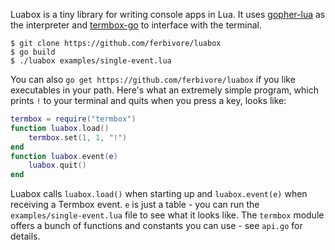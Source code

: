 Luabox is a tiny library for writing console apps in Lua. It uses [gopher-lua](https://github.com/yuin/gopher-lua) as the interpreter and [termbox-go](https://github.com/nsf/termbox-go) to interface with the terminal.

```shell
$ git clone https://github.com/ferbivore/luabox
$ go build
$ ./luabox examples/single-event.lua
```

You can also `go get https://github.com/ferbivore/luabox` if you like executables in your path. Here's what an extremely simple program, which prints `!` to your terminal and quits when you press a key, looks like:

```lua
termbox = require("termbox")
function luabox.load()
    termbox.set(1, 1, "!")
end
function luabox.event(e)
    luabox.quit()
end
```

Luabox calls `luabox.load()` when starting up and `luabox.event(e)` when receiving a Termbox event. `e` is just a table - you can run the `examples/single-event.lua` file to see what it looks like. The `termbox` module offers a bunch of functions and constants you can use - see `api.go` for details.